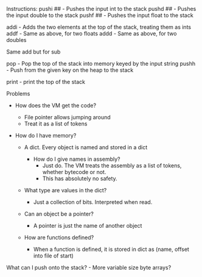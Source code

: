Instructions:
pushi ## - Pushes the input int to the stack
pushd ## - Pushes the input double to the stack
pushf ## - Pushes the input float to the stack 

addi - Adds the two elements at the top of the stack, treating them as ints
addf - Same as above, for two floats
addd - Same as above, for two doubles

Same add but for sub

pop <dest string> - Pop the top of the stack into memory keyed by the input string
pushh <src string> - Push from the given key on the heap to the stack

print - print the top of the stack


Problems
- How does the VM get the code?
    - File pointer allows jumping around
    - Treat it as a list of tokens

- How do I have memory?
    - A dict. Every object is named and stored in a dict
        - How do I give names in assembly?
            - Just do. The VM treats the assembly as a list of tokens, whether bytecode or not.
            - This has absolutely no safety.

    - What type are values in the dict?
        - Just a collection of bits. Interpreted when read.

    - Can an object be a pointer? 
        - A pointer is just the name of another object

    - How are functions defined?
        - When a function is defined, it is stored in dict as (name, offset into file of start)

What can I push onto the stack?
    - More variable size byte arrays?